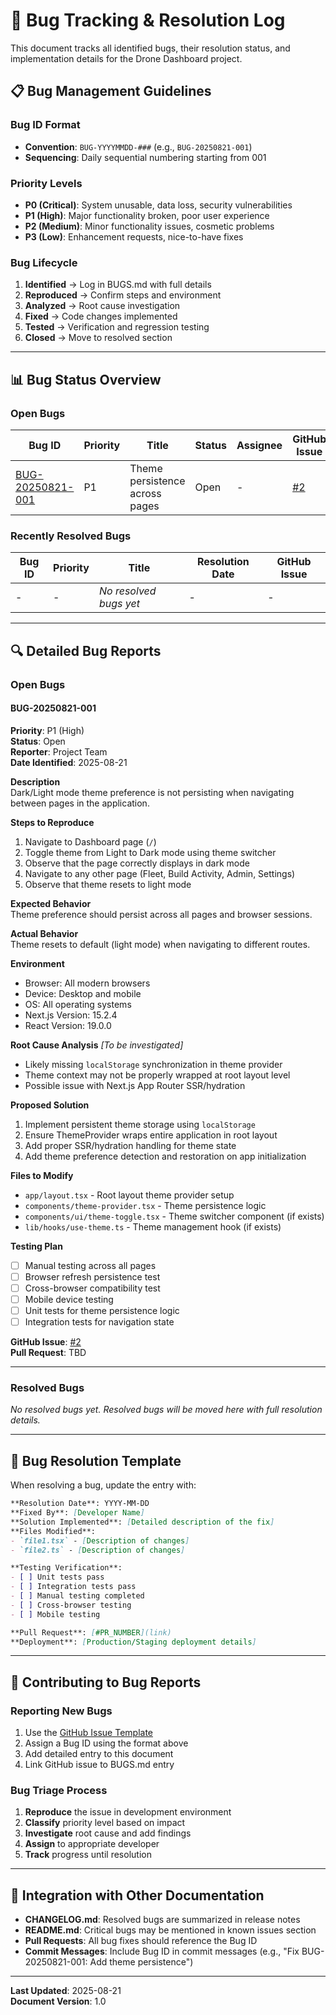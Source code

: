 # 🐛 Bug Tracking & Resolution Log

This document tracks all identified bugs, their resolution status, and implementation details for the Drone Dashboard project.

## 📋 Bug Management Guidelines

### Bug ID Format
- **Convention**: `BUG-YYYYMMDD-###` (e.g., `BUG-20250821-001`)
- **Sequencing**: Daily sequential numbering starting from 001

### Priority Levels
- **P0 (Critical)**: System unusable, data loss, security vulnerabilities
- **P1 (High)**: Major functionality broken, poor user experience
- **P2 (Medium)**: Minor functionality issues, cosmetic problems
- **P3 (Low)**: Enhancement requests, nice-to-have fixes

### Bug Lifecycle
1. **Identified** → Log in BUGS.md with full details
2. **Reproduced** → Confirm steps and environment
3. **Analyzed** → Root cause investigation
4. **Fixed** → Code changes implemented
5. **Tested** → Verification and regression testing
6. **Closed** → Move to resolved section

---

## 📊 Bug Status Overview

### Open Bugs
| Bug ID | Priority | Title | Status | Assignee | GitHub Issue |
|--------|----------|-------|--------|----------|--------------|
| [BUG-20250821-001](#bug-20250821-001) | P1 | Theme persistence across pages | Open | - | [#2](https://github.com/chalpert/drone-dashboard/issues/2) |

### Recently Resolved Bugs
| Bug ID | Priority | Title | Resolution Date | GitHub Issue |
|--------|----------|-------|----------------|--------------|
| - | - | *No resolved bugs yet* | - | - |

---

## 🔍 Detailed Bug Reports

### Open Bugs

#### BUG-20250821-001
**Priority**: P1 (High)  
**Status**: Open  
**Reporter**: Project Team  
**Date Identified**: 2025-08-21  

**Description**  
Dark/Light mode theme preference is not persisting when navigating between pages in the application.

**Steps to Reproduce**
1. Navigate to Dashboard page (`/`)
2. Toggle theme from Light to Dark mode using theme switcher
3. Observe that the page correctly displays in dark mode
4. Navigate to any other page (Fleet, Build Activity, Admin, Settings)
5. Observe that theme resets to light mode

**Expected Behavior**  
Theme preference should persist across all pages and browser sessions.

**Actual Behavior**  
Theme resets to default (light mode) when navigating to different routes.

**Environment**
- Browser: All modern browsers
- Device: Desktop and mobile
- OS: All operating systems
- Next.js Version: 15.2.4
- React Version: 19.0.0

**Root Cause Analysis**
*[To be investigated]*
- Likely missing `localStorage` synchronization in theme provider
- Theme context may not be properly wrapped at root layout level
- Possible issue with Next.js App Router SSR/hydration

**Proposed Solution**
1. Implement persistent theme storage using `localStorage`
2. Ensure ThemeProvider wraps entire application in root layout
3. Add proper SSR/hydration handling for theme state
4. Add theme preference detection and restoration on app initialization

**Files to Modify**
- `app/layout.tsx` - Root layout theme provider setup
- `components/theme-provider.tsx` - Theme persistence logic
- `components/ui/theme-toggle.tsx` - Theme switcher component (if exists)
- `lib/hooks/use-theme.ts` - Theme management hook (if exists)

**Testing Plan**
- [ ] Manual testing across all pages
- [ ] Browser refresh persistence test
- [ ] Cross-browser compatibility test
- [ ] Mobile device testing
- [ ] Unit tests for theme persistence logic
- [ ] Integration tests for navigation state

**GitHub Issue**: [#2](https://github.com/chalpert/drone-dashboard/issues/2)  
**Pull Request**: TBD  

---

### Resolved Bugs

*No resolved bugs yet. Resolved bugs will be moved here with full resolution details.*

---

## 🔧 Bug Resolution Template

When resolving a bug, update the entry with:

```markdown
**Resolution Date**: YYYY-MM-DD  
**Fixed By**: [Developer Name]  
**Solution Implemented**: [Detailed description of the fix]  
**Files Modified**: 
- `file1.tsx` - [Description of changes]
- `file2.ts` - [Description of changes]

**Testing Verification**:
- [ ] Unit tests pass
- [ ] Integration tests pass
- [ ] Manual testing completed
- [ ] Cross-browser testing
- [ ] Mobile testing

**Pull Request**: [#PR_NUMBER](link)  
**Deployment**: [Production/Staging deployment details]
```

---

## 📝 Contributing to Bug Reports

### Reporting New Bugs
1. Use the [GitHub Issue Template](.github/ISSUE_TEMPLATE/bug_report.yml)
2. Assign a Bug ID using the format above
3. Add detailed entry to this document
4. Link GitHub issue to BUGS.md entry

### Bug Triage Process
1. **Reproduce** the issue in development environment
2. **Classify** priority level based on impact
3. **Investigate** root cause and add findings
4. **Assign** to appropriate developer
5. **Track** progress until resolution

---

## 🔄 Integration with Other Documentation

- **CHANGELOG.md**: Resolved bugs are summarized in release notes
- **README.md**: Critical bugs may be mentioned in known issues section
- **Pull Requests**: All bug fixes should reference the Bug ID
- **Commit Messages**: Include Bug ID in commit messages (e.g., "Fix BUG-20250821-001: Add theme persistence")

---

**Last Updated**: 2025-08-21  
**Document Version**: 1.0
